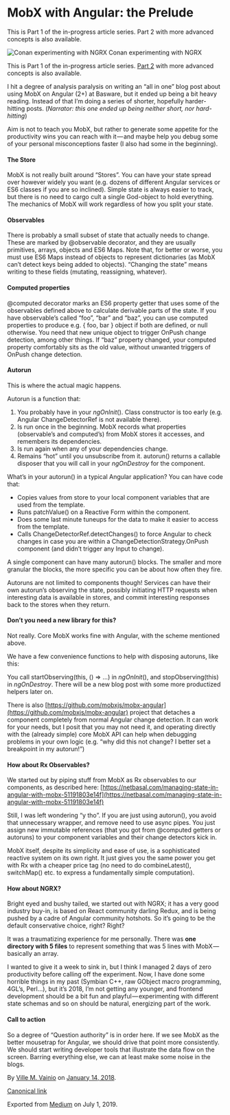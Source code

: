 # MobX with Angular: the Prelude

This is Part 1 of the in-progress article series. Part 2 with more advanced concepts is also available.

![Conan experimenting with NGRX](https://cdn-images-1.medium.com/max/800/1*A9D1M7Uv3FprLXa3QAHN3A.jpeg)
Conan experimenting with NGRX

This is Part 1 of the in-progress article series. [Part 2](https://medium.com/@vivainio/mobx-with-angular-part-2-patterns-perks-and-gotchas-37e2a393e0eb) with more advanced concepts is also available.

I hit a degree of analysis paralysis on writing an “all in one” blog post about using MobX on Angular (2+) at Basware, but it ended up being a bit heavy reading. Instead of that I’m doing a series of shorter, hopefully harder-hitting posts. (_Narrator: this one ended up being neither short, nor hard-hitting_)

Aim is not to teach you MobX, but rather to generate some appetite for the productivity wins you can reach with it — and maybe help you debug some of your personal misconceptions faster (I also had some in the beginning).

#### The Store

MobX is not really built around “Stores”. You can have your state spread over however widely you want (e.g. dozens of different Angular services or ES6 classes if you are so inclined). Simple state is always easier to track, but there is no need to cargo cult a single God-object to hold everything. The mechanics of MobX will work regardless of how you split your state.

#### Observables

There is probably a small subset of state that actually needs to change. These are marked by @observable decorator, and they are usually primitives, arrays, objects and ES6 Maps. Note that, for better or worse, you must use ES6 Maps instead of objects to represent dictionaries (as MobX can’t detect keys being added to objects). “Changing the state” means writing to these fields (mutating, reassigning, whatever).

#### Computed properties

@computed decorator marks an ES6 property getter that uses some of the observables defined above to calculate derivable parts of the state. If you have observable’s called “foo”, “bar” and “baz”, you can use computed properties to produce e.g. { foo, bar } object if both are defined, or null otherwise. You need that new unique object to trigger OnPush change detection, among other things. If “baz” property changed, your computed property comfortably sits as the old value, without unwanted triggers of OnPush change detection.

#### Autorun

This is where the actual magic happens.

Autorun is a function that:

1.  You probably have in your _ngOnInit_(). Class constructor is too early (e.g. Angular ChangeDetectorRef is not available there).
2.  Is run once in the beginning. MobX records what properties (observable’s and computed’s) from MobX stores it accesses, and remembers its dependencies.
3.  Is run again when any of your dependencies change.
4.  Remains “hot” until you unsubscribe from it. autorun() returns a callable disposer that you will call in your _ngOnDestroy_ for the component.

What’s in your autorun() in a typical Angular application? You can have code that:

*   Copies values from store to your local component variables that are used from the template.
*   Runs patchValue() on a Reactive Form within the component.
*   Does some last minute tuneups for the data to make it easier to access from the template.
*   Calls ChangeDetectorRef.detectChanges() to force Angular to check changes in case you are within a ChangeDetectionStrategy.OnPush component (and didn’t trigger any Input to change).

A single component can have many autorun() blocks. The smaller and more granular the blocks, the more specific you can be about how often they fire.

Autoruns are not limited to components though! Services can have their own autorun’s observing the state, possibly initiating HTTP requests when interesting data is available in stores, and commit interesting responses back to the stores when they return.

#### Don’t you need a new library for this?

Not really. Core MobX works fine with Angular, with the scheme mentioned above.

We have a few convenience functions to help with disposing autoruns, like this:

You call startObserving(this, () => …) in _ngOnInit_(), and stopObserving(this) in _ngOnDestroy_. There will be a new blog post with some more productized helpers later on.

There is also [https://github.com/mobxjs/mobx-angular](https://github.com/mobxjs/mobx-angular) project that detaches a component completely from normal Angular change detection. It can work for your needs, but I posit that you may not need it, and operating directly with the (already simple) core MobX API can help when debugging problems in your own logic (e.g. “why did this not change? I better set a breakpoint in my autorun!”)

#### How about Rx Observables?

We started out by piping stuff from MobX as Rx observables to our components, as described here: [https://netbasal.com/managing-state-in-angular-with-mobx-51191803e14f](https://netbasal.com/managing-state-in-angular-with-mobx-51191803e14f)

Still, I was left wondering “y tho”. If you are just using autorun(), you avoid that unnecessary wrapper, and remove need to use async pipes. You just assign new immutable references (that you got from @computed getters or autoruns) to your component variables and their change detectors kick in.

MobX itself, despite its simplicity and ease of use, is a sophisticated reactive system on its own right. It just gives you the same power you get with Rx with a cheaper price tag (no need to do combineLatest(), switchMap() etc. to express a fundamentally simple computation).

#### How about NGRX?

Bright eyed and bushy tailed, we started out with NGRX; it has a very good industry buy-in, is based on React community darling Redux, and is being pushed by a cadre of Angular community hotshots. So it’s going to be the default conservative choice, right? Right?

It was a traumatizing experience for me personally. There was **one directory with 5 files** to represent something that was 5 lines with MobX — basically an array.

I wanted to give it a week to sink in, but I think I managed 2 days of zero productivity before calling off the experiment. Now, I have done some horrible things in my past (Symbian C++, raw GObject macro programming, 4GL’s, Perl…), but it’s 2018, I’m not getting any younger, and frontend development should be a bit fun and playful — experimenting with different state schemas and so on should be natural, energizing part of the work.

#### Call to action

So a degree of “Question authority” is in order here. If we see MobX as the better mousetrap for Angular, we should drive that point more consistently. We should start writing developer tools that illustrate the data flow on the screen. Barring everything else, we can at least make some noise in the blogs.

By [Ville M. Vainio](https://medium.com/@vivainio) on [January 14, 2018](https://medium.com/p/1c0dcfb43fe6).

[Canonical link](https://medium.com/@vivainio/mobx-with-angular-the-prelude-1c0dcfb43fe6)

Exported from [Medium](https://medium.com) on July 1, 2019.